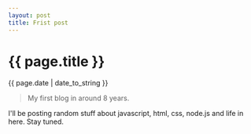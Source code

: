 ```yaml
---
layout: post
title: Frist post
---
```


{{ page.title }}
================

<div class="date"><time datetime="{{ page.date | date_to_xmlschema }}" pubdate>{{ page.date | date_to_string }}</time></div>

> My first blog in around 8 years.

I'll be posting random stuff about javascript, html, css, node.js and life in here. Stay tuned.